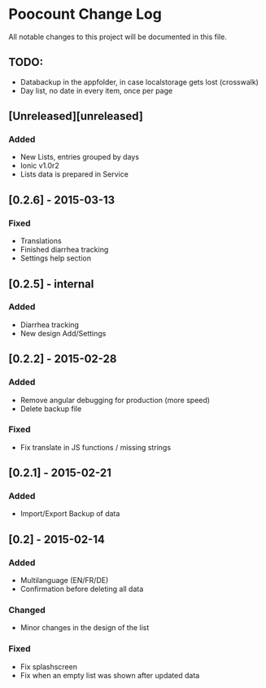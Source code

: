 # Poocount Change Log
All notable changes to this project will be documented in this file.

## TODO:
- Databackup in the appfolder, in case localstorage gets lost (crosswalk)
- Day list, no date in every item, once per page

## [Unreleased][unreleased]
### Added
- New Lists, entries grouped by days
- Ionic v1.0r2
- Lists data is prepared in Service


## [0.2.6] - 2015-03-13
### Fixed
- Translations
- Finished diarrhea tracking
- Settings help section

## [0.2.5] - internal
### Added
- Diarrhea tracking
- New design Add/Settings

## [0.2.2] - 2015-02-28
### Added
- Remove angular debugging for production (more speed)
- Delete backup file

### Fixed
- Fix translate in JS functions / missing strings


## [0.2.1] - 2015-02-21
### Added
- Import/Export Backup of data

## [0.2] - 2015-02-14
### Added
- Multilanguage (EN/FR/DE)
- Confirmation before deleting all data

### Changed
- Minor changes in the design of the list

### Fixed
- Fix splashscreen
- Fix when an empty list was shown after updated data